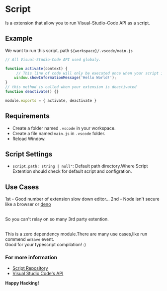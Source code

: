 # Script

Is a extension that allow you to run Visual-Studio-Code API as a script.

## Example

We want to run this script. path `${workspace}/.vscode/main.js`

```js 
// All Visual-Studio-Code API used globaly.

function activate(context) {
     // This line of code will only be executed once when your script is activated
	window.showInformationMessage('Hello World!');
}
// this method is called when your extension is deactivated
function deactivate() {}

module.exports = { activate, deactivate }
```

## Requirements

 - Create a folder named `.vscode` in your workspace.
 - Create a file named `main.js` in `.vscode` folder. 
 - Reload Window. 

## Script Settings
 - `script.path: string | null"`: Default path directory.Where Script Extention should check for default script and configration.

## Use Cases

1st - Good number of extension slow down  editor...
2nd - Node isn't secure like a browser or [deno](https://github.com/denoland/deno)</br></br>

So you can't relay on so many 3rd party extention.</br></br>

This is a zero dependency module.There are many use cases,like run commend `onSave` event.</br>
Good for your typescript compilation! :)

<!-- This is zero a dependency module. -->

### For more information

* [Script Repository](https://github.com/nurmohammed840/VSC.ext)
* [Visual Studio Code's API](https://code.visualstudio.com/api/references/vscode-api)

**Happy Hacking!**
